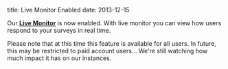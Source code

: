 title: Live Monitor Enabled
date: 2013-12-15
    
Our [**Live Monitor**](https://overresponse.com/#/#features) is now enabled. With live monitor you can view how users respond to your surveys in real time.

Please note that at this time this feature is available for all users. In future, this may be restricted to paid account users... We're still watching how much impact it has on our instances.
